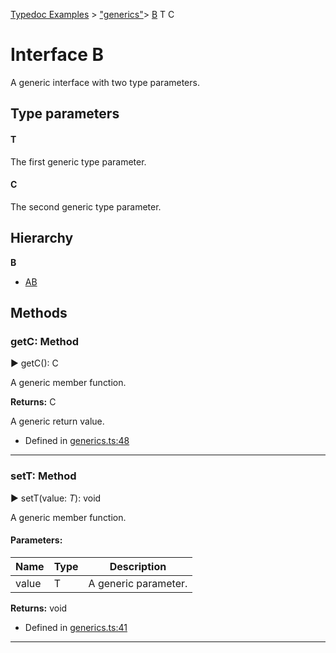 [Typedoc Examples](../index.md) >  ["generics"](../modules/_generics_.md)>  [B](../interfaces/_generics_.b.md)
T
C
# Interface B


<p>A generic interface with two type parameters.</p>






  
 ## Type parameters

#### T 

<p>The first generic type parameter.</p>





#### C 

<p>The second generic type parameter.</p>








## Hierarchy
**B**

* [AB](../interfaces/_generics_.ab.md)










## Methods

<a id="getc"></a>
###  getC: Method

► getC(): C


<p>A generic member function.</p>










**Returns:** C

A generic return value.







* Defined in [generics.ts:48](https://github.com/tgreyuk/typedoc-plugin-markdown/blob/04105dc/samples/src/typedoc/generics.ts#L48)









---

<a id="sett"></a>
###  setT: Method

► setT(value: *T*): void


<p>A generic member function.</p>







#### Parameters:
| Name  | Type                | Description  |
| ------ | ------------------- | ------------ |
| value  | T | A generic parameter. |



**Returns:** void







* Defined in [generics.ts:41](https://github.com/tgreyuk/typedoc-plugin-markdown/blob/04105dc/samples/src/typedoc/generics.ts#L41)









---




